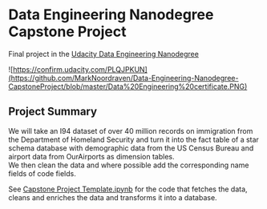 # Data Engineering Nanodegree Capstone Project
Final project in the [Udacity Data Engineering Nanodegree](https://www.udacity.com/course/data-engineer-nanodegree--nd027)


![https://confirm.udacity.com/PLQJPKUN](https://github.com/MarkNoordraven/Data-Engineering-Nanodegree-CapstoneProject/blob/master/Data%20Engineering%20certificate.PNG)


## Project Summary

We will take an I94 dataset of over 40 million records on immigration from the Department of Homeland Security and turn it into the fact table of a star schema database with demographic data from the US Census Bureau and airport data from OurAirports as dimension tables.  
We then clean the data and where possible add the corresponding name fields of code fields.

See [Capstone Project Template.ipynb](https://github.com/MarkNoordraven/Data-Engineering-Nanodegree-CapstoneProject/blob/master/Capstone%20Project%20Template.ipynb) for the code that fetches the data, cleans and enriches the data and transforms it into a database.
